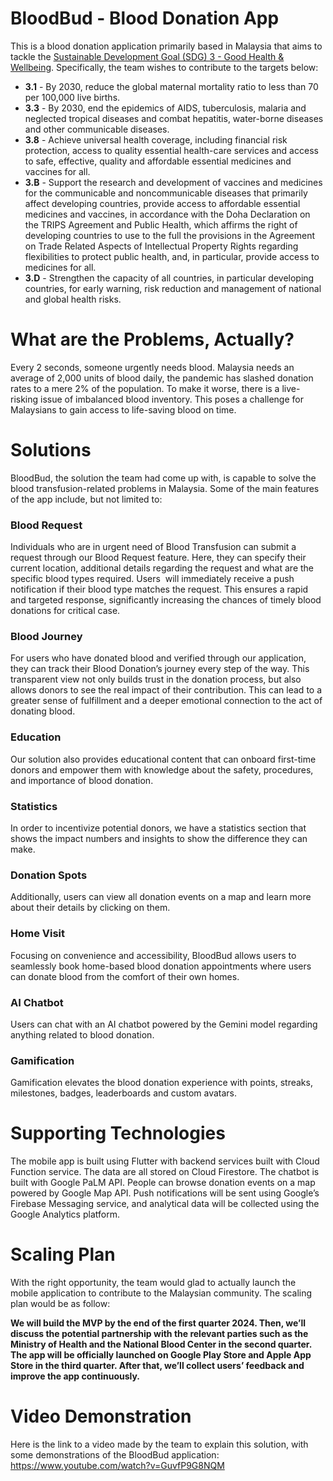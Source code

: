 # BloodBud - Blood Donation App

This is a blood donation application primarily based in Malaysia that aims to tackle the [Sustainable Development Goal (SDG) 3 - Good Health & Wellbeing](https://www.un.org/sustainabledevelopment/health/). Specifically, the team wishes to contribute to the targets below:
- **3.1** - By 2030, reduce the global maternal mortality ratio to less than 70 per 100,000 live births.
- **3.3** - By 2030, end the epidemics of AIDS, tuberculosis, malaria and neglected tropical diseases and combat hepatitis, water-borne diseases and other communicable diseases.
- **3.8** - Achieve universal health coverage, including financial risk protection, access to quality essential health-care services and access to safe, effective, quality and affordable essential medicines and vaccines for all.
- **3.B** - Support the research and development of vaccines and medicines for the communicable and noncommunicable diseases that primarily affect developing countries, provide access to affordable essential medicines and vaccines, in accordance with the Doha Declaration on the TRIPS Agreement and Public Health, which affirms the right of developing countries to use to the full the provisions in the Agreement on Trade Related Aspects of Intellectual Property Rights regarding flexibilities to protect public health, and, in particular, provide access to medicines for all.
- **3.D** - Strengthen the capacity of all countries, in particular developing countries, for early warning, risk reduction and management of national and global health risks.

# What are the Problems, Actually?

Every 2 seconds, someone urgently needs blood. Malaysia needs an average of 2,000 units of blood daily, the pandemic has slashed donation rates to a mere 2% of the population. To make it worse, there is a live-risking issue of imbalanced blood inventory. This poses a challenge for Malaysians to gain access to life-saving blood on time.

# Solutions

BloodBud, the solution the team had come up with, is capable to solve the blood transfusion-related problems in Malaysia. Some of the main features of the app include, but not limited to:

### Blood Request
Individuals who are in urgent need of Blood Transfusion can submit a request through our Blood Request feature. Here, they can specify their current location, additional details regarding the request and what are the specific blood types required. Users  will immediately receive a push notification if their blood type matches the request. This ensures a rapid and targeted response, significantly increasing the chances of timely blood donations for critical case.

### Blood Journey
For users who have donated blood and verified through our application, they can track their Blood Donation’s journey every step of the way. This transparent view not only builds trust in the donation process, but also allows donors to see the real impact of their contribution. This can lead to a greater sense of fulfillment and a deeper emotional connection to the act of donating blood.

### Education
Our solution also provides educational content that can onboard first-time donors and empower them with knowledge about the safety, procedures, and importance of blood donation.

### Statistics
In order to incentivize potential donors, we have a statistics section that shows the impact numbers and insights to show the difference they can make.

### Donation Spots
Additionally, users can view all donation events on a map and learn more about their details by clicking on them.

### Home Visit
Focusing on convenience and accessibility, BloodBud allows users to seamlessly book home-based blood donation appointments where users can donate blood from the comfort of their own homes.

### AI Chatbot
Users can chat with an AI chatbot powered by the Gemini model regarding anything related to blood donation.

### Gamification
Gamification elevates the blood donation experience with points, streaks, milestones, badges, leaderboards and custom avatars.

# Supporting Technologies

The mobile app is built using Flutter with backend services built with Cloud Function service. The data are all stored on Cloud Firestore. The chatbot is built with Google PaLM API. People can browse donation events on a map powered by Google Map API. Push notifications will be sent using Google’s Firebase Messaging service, and analytical data will be collected using the Google Analytics platform.

# Scaling Plan

With the right opportunity, the team would glad to actually launch the mobile application to contribute to the Malaysian community. The scaling plan would be as follow:

**We will build the MVP by the end of the first quarter 2024. Then, we’ll discuss the potential partnership with the relevant parties such as the Ministry of Health and the National Blood Center in the second quarter. The app will be officially launched on Google Play Store and Apple App Store in the third quarter. After that, we’ll collect users’ feedback and improve the app continuously.**

# Video Demonstration

Here is the link to a video made by the team to explain this solution, with some demonstrations of the BloodBud application:
https://www.youtube.com/watch?v=GuvfP9G8NQM
